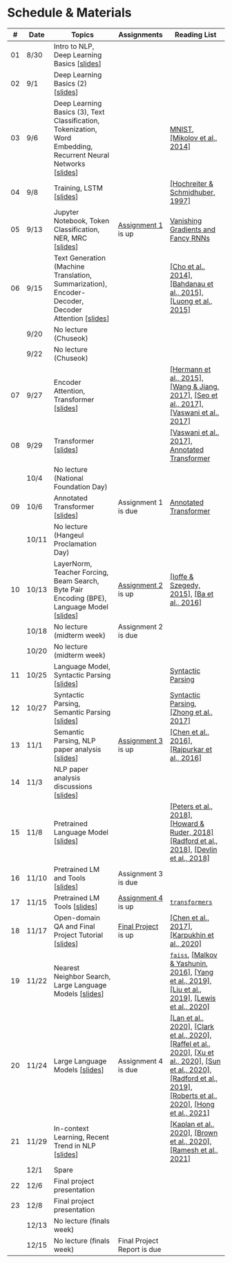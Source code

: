 # Schedule & Materials

| # | Date      | Topics                                  | Assignments | Reading List |
|----------------|-----------|-------------------------------------------------|------------------|-------------------------|
|             01 |  8/30 | Intro to NLP, Deep Learning Basics [[slides][s01]]                     |                ||
|             02 |  9/1 | Deep Learning Basics (2) [[slides][s02]]                      | |                        |
|             03 | 9/6 | Deep Learning Basics (3), Text Classification, Tokenization, Word Embedding, Recurrent Neural Networks [[slides][s03]]                      |                |  [MNIST][mnist], [[Mikolov et al., 2014]][word2vec]                       |
|             04 | 9/8 | Training, LSTM [[slides][s04]] |                                    | [[Hochreiter & Schmidhuber, 1997]][lstm] |
|             05 | 9/13 | Jupyter Notebook, Token Classification, NER, MRC [[slides][s05]] |  [Assignment 1][a1] is up                                    |[Vanishing Gradients and Fancy RNNs][cs224n-07]|
|             06 | 9/15 | Text Generation (Machine Translation, Summarization), Encoder-Decoder, Decoder Attention [[slides][s06]] |                                     | [[Cho et al., 2014]][seq2seq], [[Bahdanau et al., 2015]][att], [[Luong et al., 2015]][att-luong]                         |
|              | 9/20 | No lecture (Chuseok) |                             |                         |
|              | 9/22 | No lecture (Chuseok) |                             |                         |
|             07 | 9/27 | Encoder Attention, Transformer [[slides][s07]] |                     | [[Hermann et al., 2015]][teaching], [[Wang & Jiang, 2017]][matchlstm], [[Seo et al., 2017]][bidaf], [[Vaswani et al., 2017]][transformer] |
|             08 | 9/29 | Transformer [[slides][s08]] | | [[Vaswani et al., 2017]][transformer], [Annotated Transformer][annotated] |
|              | 10/4 | No lecture (National Foundation Day) |                             |                         |
|             09 | 10/6 | Annotated Transformer [[slides][s09]]  |  Assignment 1 is due               | [Annotated Transformer][annotated]                   |
|              | 10/11 | No lecture (Hangeul Proclamation Day) |                             |                         |
|             10 |  10/13 | LayerNorm, Teacher Forcing, Beam Search, Byte Pair Encoding (BPE), Language Model [[slides][s10]] |  [Assignment 2][a2] is up    |  [[Ioffe & Szegedy, 2015]][batchnorm], [[Ba et al., 2016]][layernorm]                         |
|              | 10/18 | No lecture (midterm week) |Assignment 2 is due   |                         |
|              | 10/20 | No lecture (midterm week) |  |                         |
|             11 |  10/25 | Language Model, Syntactic Parsing [[slides][s11]] |                                     |  [Syntactic Parsing][syntactic]                       |
|             12 | 10/27 | Syntactic Parsing, Semantic Parsing [[slides][s12]] |                                     | [Syntactic Parsing][syntactic], [[Zhong et al., 2017]][wikisql]                        |
|             13 | 11/1 | Semantic Parsing, NLP paper analysis [[slides][s13]] |  [Assignment 3][a3] is up | [[Chen et al., 2016]][thorough], [[Rajpurkar et al., 2016]][squad]                        |
|             14 | 11/3 | NLP paper analysis discussions [[slides][s14]] |  |                            |
|             15 |  11/8 | Pretrained Language Model [[slides][s15]] |                     | [[Peters et al., 2018]][elmo], [[Howard & Ruder, 2018]][ulmfit] [[Radford et al., 2018]][gpt], [[Devlin et al., 2018]][bert]                                         |
|             16 | 11/10 | Pretrained LM and Tools [[slides][s16]]  | Assignment 3 is due  |                                        |
|             17 | 11/15 | Pretrained LM Tools [[slides][s17]] | [Assignment 4][a4] is up                                    | [`transformers`][transformers]                        |
|             18 | 11/17 | Open-domain QA and Final Project Tutorial [[slides][s18]] | [Final Project][final] is up  | [[Chen et al., 2017]][drqa], [[Karpukhin et al., 2020]][dpr] |                      
|             19 | 11/22 | Nearest Neighbor Search, Large Language Models [[slides][s19]] |  |[`faiss`][faiss], [[Malkov & Yashunin, 2016]][hnsw], [[Yang et al., 2019]][xlnet], [[Liu et al., 2019]][roberta], [[Lewis et al., 2020]][bart]|
|             20 | 11/24 | Large Language Models [[slides][s20]] | Assignment 4 is due                    | [[Lan et al., 2020]][albert], [[Clark et al., 2020]][electra], [[Raffel et al., 2020]][t5], [[Xu et al., 2020]][layoutlm], [[Sun et al., 2020]][mobilebert], [[Radford et al., 2019]][gpt-2], [[Roberts et al., 2020]][cbqa], [[Hong et al., 2021]][bros]|
|             21 | 11/29 | In-context Learning, Recent Trend in NLP [[slides][s21]]     |                                   | [[Kaplan et al., 2020]][scaling], [[Brown et al., 2020]][gpt-3], [[Ramesh et al., 2021]][dall-e] |
|              |  12/1 | Spare       |                |                         |
|             22 |  12/6 | Final project presentation                      |                                    |                         |
|            23 |  12/8 | Final project presentation                      |                                    |                         |
|              |  12/13 | No lecture (finals week)                      |                                    |                         |
|              |  12/15 | No lecture (finals week)                      |  Final Project Report is due                                  |                         |

[s01]: https://drive.google.com/file/d/1Wc3WWW5c1f0ZhusUAD-VEq2tWbRH7KCA/view?usp=sharing
[s02]: https://drive.google.com/file/d/11e7fpRWTW089Qvnivkh1fxxBQXxIcbvY/view?usp=sharing
[s03]: https://drive.google.com/file/d/1eKMxk6hv7HSzlMOWSp_lUa3Qsy8pMcZ8/view?usp=sharing
[s04]: https://drive.google.com/file/d/1KaCsDCNnrN9z8CxQlQ_XuKyDI-i9g2Rg/view?usp=sharing
[s05]: https://drive.google.com/file/d/1rANZenSNZSgBs0-9mTNRv1ASlnM4ltHv/view?usp=sharing
[s06]: https://drive.google.com/file/d/1XOv_rHZsxGbCdo-gRummQhOJm0nfITl1/view?usp=sharing
[s07]: https://drive.google.com/file/d/1TNog2BnX8hJ1FoY1pHQ_MaLOyG1FkfUv/view?usp=sharing
[s08]: https://drive.google.com/file/d/1_cPZ04tJzB67oMm2QA6soiI1QNv6oRSs/view?usp=sharing
[s09]: https://drive.google.com/file/d/1iIBkBIlyO8wyHYsKUYcZwAd8hNFu6Yjl/view?usp=sharing
[s10]: https://drive.google.com/file/d/1_GojPXerbuPzmELcMtzLO-ttwRgB8PFD/view?usp=sharing
[s11]: https://drive.google.com/file/d/12pOBHmevCbS4cmXK50FD0LeB-HUfN6Js/view?usp=sharing
[s12]: https://drive.google.com/file/d/1R0t0PMOLmYPv2GvQCob5yUN7HXkF76A5/view?usp=sharing
[s13]: https://drive.google.com/file/d/1sFfLPIxIsz59pACfxRuwBZz75Qam-S42/view?usp=sharing
[s14]: https://drive.google.com/file/d/1fW45gUS0K5omc4WfV4hOLjlzclZDqqeO/view?usp=sharing
[s15]: https://drive.google.com/file/d/1YeEHt9TuTZJzHpxJav2NC8xKNo_qLrvh/view?usp=sharing
[s16]: https://drive.google.com/file/d/14yBYoyIfiLgfgcq6oE2ZhPfAe-u1df1b/view?usp=sharing
[s17]: https://drive.google.com/file/d/11F3jIcHsvyRb_7z1KpQN1RubowNiDYu-/view?usp=sharing
[s18]: https://drive.google.com/file/d/1VlNmxw9gdJ3FrbuMPBHtssz8Fml8bArS/view?usp=sharing
[s19]: https://drive.google.com/file/d/1lj58BULPV0SZUZBXkPdOYAIK_sL3vi0i/view?usp=sharing
[s20]: https://drive.google.com/file/d/17SUpIjpDX_if3rW3YZUGmUs_jk2__xRW/view?usp=sharing
[s21]: https://drive.google.com/file/d/1CdOeMFveW0kxMc5UgOt9Qc3tX-9pkFxE/view?usp=sharing

[a1]: https://colab.research.google.com/drive/1SrYqfgY7mFqolA6_fpH6nkCzUOTanmsA?usp=sharing
[a2]: https://colab.research.google.com/drive/14ivrFazt_vv4jSE9eZ3AdQfP0DsAG8Gw?usp=sharing
[a3]: https://www.overleaf.com/read/vrpvdhcywbnv
[a4]: https://colab.research.google.com/drive/1v_oaSFru0rEN1fUXGOV0DSoX5J490JgT?usp=sharing
[final]: https://drive.google.com/file/d/1ARYetuQsPot3PhzsqT0wny4WZyJNDySi/view?usp=sharing

[word2vec]: https://arxiv.org/abs/1301.3781
[mnist]: http://yann.lecun.com/exdb/mnist/
[cs224n-07]: https://web.stanford.edu/class/archive/cs/cs224n/cs224n.1194/slides/cs224n-2019-lecture07-fancy-rnn.pdf
[seq2seq]: https://arxiv.org/abs/1406.1078
[lstm]: https://www.bioinf.jku.at/publications/older/2604.pdf
[att]: https://arxiv.org/abs/1409.0473
[att-luong]: https://arxiv.org/abs/1508.04025
[teaching]: https://arxiv.org/abs/1506.03340
[matchlstm]: https://arxiv.org/abs/1608.07905
[bidaf]: https://arxiv.org/abs/1611.01603
[transformer]: https://arxiv.org/abs/1706.03762
[annotated]: https://nlp.seas.harvard.edu/2018/04/03/attention.html
[layernorm]: https://arxiv.org/abs/1607.06450
[batchnorm]: https://arxiv.org/abs/1502.03167
[syntactic]: https://www.cs.unc.edu/~mbansal/teaching/slidesFall20/nlp_comp786_fall2020_lec4_sep2.pdf
[wikisql]: https://arxiv.org/abs/1709.00103
[thorough]: https://arxiv.org/abs/1606.02858
[squad]: https://arxiv.org/abs/1606.05250
[elmo]: https://arxiv.org/abs/1802.05365
[gpt]: https://openai.com/blog/language-unsupervised/
[bert]: https://arxiv.org/abs/1810.04805
[transformers]: https://huggingface.co/transformers/
[drqa]: https://arxiv.org/abs/1704.00051
[dpr]: https://arxiv.org/abs/2004.04906
[hnsw]: https://arxiv.org/abs/1603.09320
[roberta]: https://arxiv.org/abs/1907.11692
[bart]: https://arxiv.org/abs/1910.13461
[xlnet]: https://arxiv.org/abs/1906.08237
[faiss]: https://github.com/facebookresearch/faiss
[gpt-2]: https://openai.com/blog/better-language-models/
[albert]: https://arxiv.org/abs/1909.11942
[electra]: https://arxiv.org/abs/2003.10555
[t5]: https://arxiv.org/abs/1910.10683
[layoutlm]: https://arxiv.org/abs/1912.13318
[m2m-100]: https://arxiv.org/abs/2010.11125
[mobilebert]: https://arxiv.org/abs/2004.02984
[scaling]: https://arxiv.org/abs/2001.08361
[gpt-3]: https://arxiv.org/abs/2005.14165
[cbqa]: https://arxiv.org/abs/2002.08910
[bros]: https://openreview.net/forum?id=punMXQEsPr0
[dall-e]: https://arxiv.org/abs/2102.12092
[ulmfit]: https://arxiv.org/abs/1801.06146
